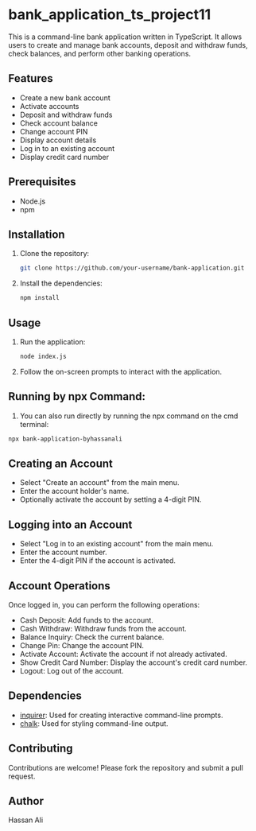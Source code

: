 # bank_application_ts_project11

This is a command-line bank application written in TypeScript. It allows users to create and manage bank accounts, deposit and withdraw funds, check balances, and perform other banking operations.

## Features

- Create a new bank account
- Activate accounts
- Deposit and withdraw funds
- Check account balance
- Change account PIN
- Display account details
- Log in to an existing account
- Display credit card number

## Prerequisites

- Node.js 
- npm 

## Installation

1. Clone the repository:

   ```bash
   git clone https://github.com/your-username/bank-application.git
   ```

2. Install the dependencies:

   ```bash
   npm install
   ```

## Usage

1. Run the application:

   ```bash
   node index.js
   ```

2. Follow the on-screen prompts to interact with the application.

## Running by npx Command:

1. You can also run directly by running the npx command on the cmd terminal:

  ```bash
  npx bank-application-byhassanali
  ```

## Creating an Account

- Select "Create an account" from the main menu.
- Enter the account holder's name.
- Optionally activate the account by setting a 4-digit PIN.

## Logging into an Account

- Select "Log in to an existing account" from the main menu.
- Enter the account number.
- Enter the 4-digit PIN if the account is activated.

## Account Operations

Once logged in, you can perform the following operations:

- Cash Deposit: Add funds to the account.
- Cash Withdraw: Withdraw funds from the account.
- Balance Inquiry: Check the current balance.
- Change Pin: Change the account PIN.
- Activate Account: Activate the account if not already activated.
- Show Credit Card Number: Display the account's credit card number.
- Logout: Log out of the account.

## Dependencies

- [inquirer](https://www.npmjs.com/package/inquirer): Used for creating interactive command-line prompts.
- [chalk](https://www.npmjs.com/package/chalk): Used for styling command-line output.

## Contributing 

Contributions are welcome! Please fork the repository and submit a pull request.

## Author

Hassan Ali

